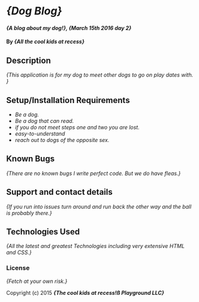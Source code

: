 # _{Dog Blog}_

#### _{A blog about my dog!}, {March 15th 2016 day 2}_

#### By _**{All the cool kids at recess}**_

## Description

_{This application is for my dog to meet other dogs to go on play dates with. }_

## Setup/Installation Requirements

* _Be a dog._
* _Be a dog that can read._
* _if you do not meet steps one and two you are lost._
* _easy-to-understand_
* _reach out to dogs of the opposite sex._


## Known Bugs

_{There are no known bugs I write perfect code. But we do have fleas.}_

## Support and contact details

_{If you run into issues turn around and run back the other way and the ball is probably there.}_

## Technologies Used

_{All the latest and greatest Technologies including very extensive HTML and CSS.}_

### License

*{Fetch at your own risk.}*

Copyright (c) 2015 **_{The cool kids at recess!ß Playground LLC}_**
